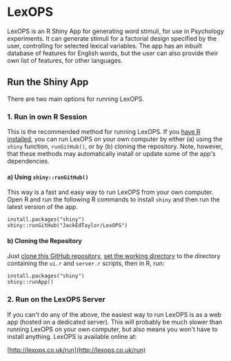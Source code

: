 # LexOPS
LexOPS is an R Shiny App for generating word stimuli, for use in Psychology experiments. It can generate stimuli for a factorial design specified by the user, controlling for selected lexical variables. The app has an inbuilt database of features for English words, but the user can also provide their own list of features, for other languages.

## Run the Shiny App

There are two main options for running LexOPS.

### 1. Run in own R Session

This is the recommended method for running LexOPS. If you [have R installed](https://cloud.r-project.org/), you can run LexOPS on your own computer by either (a) using the `shiny` function, `runGitHub()`, or by (b) cloning the repository. Note, however, that these methods may automatically install or update some of the app's dependencies.

#### a) Using `shiny::runGitHub()`

This way is a fast and easy way to run LexOPS from your own computer. Open R and run the following R commands to install `shiny` and then run the latest version of the app.

```
install.packages("shiny")
shiny::runGitHub("JackEdTaylor/LexOPS")
```

#### b) Cloning the Repository

Just [clone this GitHub repository](https://help.github.com/en/articles/cloning-a-repository), [set the working directory](http://rfunction.com/archives/1001) to the directory containing the `ui.r` and `server.r` scripts, then in R, run:

```
install.packages("shiny")
shiny::runApp()
```

### 2. Run on the LexOPS Server

If you can't do any of the above, the easiest way to run LexOPS is as a web app (hosted on a dedicated server). This will probably be much slower than running LexOPS on your own computer, but also means you won't have to install anything. LexOPS is available online at:

[http://lexops.co.uk/run](http://lexops.co.uk/run)
